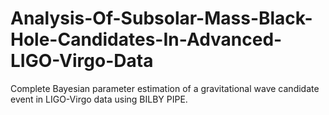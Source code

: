 # Analysis-Of-Subsolar-Mass-Black-Hole-Candidates-In-Advanced-LIGO-Virgo-Data
Complete Bayesian parameter estimation of a gravitational wave candidate event in LIGO-Virgo data using BILBY PIPE. 
